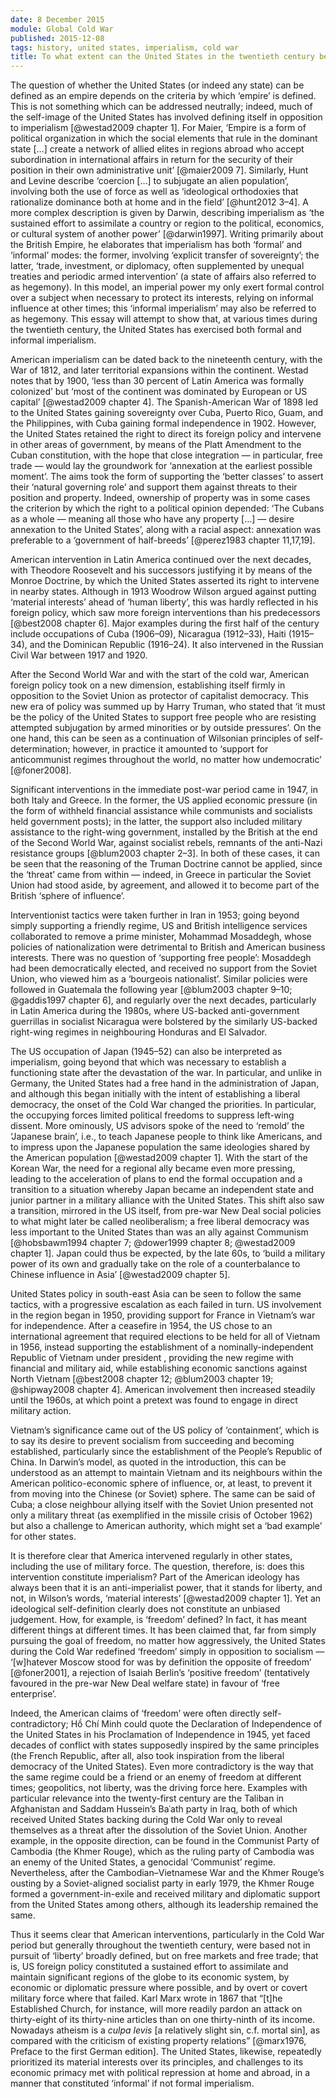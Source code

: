 ```yaml
---
date: 8 December 2015
module: Global Cold War
published: 2015-12-08
tags: history, united states, imperialism, cold war
title: To what extent can the United States in the twentieth century be described as an empire?
---
```


The question of whether the United States (or indeed any state) can be defined as an empire depends on the criteria by which ‘empire’ is defined. This is not something which can be addressed neutrally; indeed, much of the self-image of the United States has involved defining itself in opposition to imperialism [@westad2009 chapter 1]. For Maier, ‘Empire is a form of political organization in which the social elements that rule in the dominant state \[…\] create a network of allied elites in regions abroad who accept subordination in international affairs in return for the security of their position in their own administrative unit’ [@maier2009 7]. Similarly, Hunt and Levine describe ‘coercion \[…\] to subjugate an alien population’, involving both the use of force as well as ‘ideological orthodoxies that rationalize dominance both at home and in the field’ [@hunt2012 3–4]. A more complex description is given by Darwin, describing imperialism as ‘the sustained effort to assimilate a country or region to the political, economics, or cultural system of another power’ [@darwin1997]. Writing primarily about the British Empire, he elaborates that imperialism has both ‘formal’ and ‘informal’ modes: the former, involving ‘explicit transfer of sovereignty’; the latter, ‘trade, investment, or diplomacy, often supplemented by unequal treaties and periodic armed intervention’ (a state of affairs also referred to as hegemony). In this model, an imperial power my only exert formal control over a subject when necessary to protect its interests, relying on informal influence at other times; this ‘informal imperialism’ may also be referred to as hegemony. This essay will attempt to show that, at various times during the twentieth century, the United States has exercised both formal and informal imperialism.

American imperialism can be dated back to the nineteenth century, with the War of 1812, and later territorial expansions within the continent. Westad notes that by 1900, ‘less than 30 percent of Latin America was formally colonized’ but ‘most of the continent was dominated by European or US capital’ [@westad2009 chapter 4]. The Spanish-American War of 1898 led to the United States gaining sovereignty over Cuba, Puerto Rico, Guam, and the Philippines, with Cuba gaining formal independence in 1902. However, the United States retained the right to direct its foreign policy and intervene in other areas of government, by means of the Platt Amendment to the Cuban constitution, with the hope that close integration — in particular, free trade — would lay the groundwork for ‘annexation at the earliest possible moment’. The aims took the form of supporting the ‘better classes’ to assert their ‘natural governing role’ and support them against threats to their position and property. Indeed, ownership of property was in some cases the criterion by which the right to a political opinion depended: ‘The Cubans as a whole — meaning all those who have any property \[…\] — desire annexation to the United States’, along with a racial aspect: annexation was preferable to a ‘government of half-breeds’ [@perez1983 chapter 11,17,19].

American intervention in Latin America continued over the next decades, with Theodore Roosevelt and his successors justifying it by means of the Monroe Doctrine, by which the United States asserted its right to intervene in nearby states. Although in 1913 Woodrow Wilson argued against putting ‘material interests’ ahead of ‘human liberty’, this was hardly reflected in his foreign policy, which saw more foreign interventions than his predecessors [@best2008 chapter 6]. Major examples during the first half of the century include occupations of Cuba (1906–09), Nicaragua (1912–33), Haiti (1915–34), and the Dominican Republic (1916–24). It also intervened in the Russian Civil War between 1917 and 1920.

After the Second World War and with the start of the cold war, American foreign policy took on a new dimension, establishing itself firmly in opposition to the Soviet Union as protector of capitalist democracy. This new era of policy was summed up by Harry Truman, who stated that ‘it must be the policy of the United States to support free people who are resisting attempted subjugation by armed minorities or by outside pressures’. On the one hand, this can be seen as a continuation of Wilsonian principles of self-determination; however, in practice it amounted to ‘support for anticommunist regimes throughout the world, no matter how undemocratic’ [@foner2008].

Significant interventions in the immediate post-war period came in 1947, in both Italy and Greece. In the former, the US applied economic pressure (in the form of withheld financial assistance while communists and socialists held government posts); in the latter, the support also included military assistance to the right-wing government, installed by the British at the end of the Second World War, against socialist rebels, remnants of the anti-Nazi resistance groups [@blum2003 chapter 2–3]. In both of these cases, it can be seen that the reasoning of the Truman Doctrine cannot be applied, since the ‘threat’ came from within — indeed, in Greece in particular the Soviet Union had stood aside, by agreement, and allowed it to become part of the British ‘sphere of influence’.

Interventionist tactics were taken further in Iran in 1953; going beyond simply supporting a friendly regime, US and British intelligence services collaborated to remove a prime minister, Mohammad Mosaddegh, whose policies of nationalization were detrimental to British and American business interests. There was no question of ‘supporting free people’: Mosaddegh had been democratically elected, and received no support from the Soviet Union, who viewed him as a ‘bourgeois nationalist’. Similar policies were followed in Guatemala the following year [@blum2003 chapter 9–10; @gaddis1997 chapter 6], and regularly over the next decades, particularly in Latin America during the 1980s, where US-backed anti-government guerrillas in socialist Nicaragua were bolstered by the similarly US-backed right-wing regimes in neighbouring Honduras and El Salvador.

The US occupation of Japan (1945–52) can also be interpreted as imperialism, going beyond that which was necessary to establish a functioning state after the devastation of the war. In particular, and unlike in Germany, the United States had a free hand in the administration of Japan, and although this began initially with the intent of establishing a liberal democracy, the onset of the Cold War changed the priorities. In particular, the occupying forces limited political freedoms to suppress left-wing dissent. More ominously, US advisors spoke of the need to ‘remold’ the ‘Japanese brain’, i.e., to teach Japanese people to think like Americans, and to impress upon the Japanese population the same ideologies shared by the American population [@westad2009 chapter 1]. With the start of the Korean War, the need for a regional ally became even more pressing, leading to the acceleration of plans to end the formal occupation and a transition to a situation whereby Japan became an independent state and junior partner in a military alliance with the United States. This shift also saw a transition, mirrored in the US itself, from pre-war New Deal social policies to what might later be called neoliberalism; a free liberal democracy was less important to the United States than was an ally against Communism [@hobsbawm1994 chapter 7; @dower1999 chapter 8; @westad2009 chapter 1]. Japan could thus be expected, by the late 60s, to ‘build a military power of its own and gradually take on the role of a counterbalance to Chinese influence in Asia’ [@westad2009 chapter 5].

United States policy in south-east Asia can be seen to follow the same tactics, with a progressive escalation as each failed in turn. US involvement in the region began in 1950, providing support for France in Vietnam’s war for independence. After a ceasefire in 1954, the US chose to an international agreement that required elections to be held for all of Vietnam in 1956, instead supporting the establishment of a nominally-independent Republic of Vietnam under president , providing the new regime with financial and military aid, while establishing economic sanctions against North Vietnam [@best2008 chapter 12; @blum2003 chapter 19; @shipway2008 chapter 4]. American involvement then increased steadily until the 1960s, at which point a pretext was found to engage in direct military action.

Vietnam’s significance came out of the US policy of ‘containment’, which is to say its desire to prevent socialism from succeeding and becoming established, particularly since the establishment of the People’s Republic of China. In Darwin’s model, as quoted in the introduction, this can be understood as an attempt to maintain Vietnam and its neighbours within the American politico-economic sphere of influence, or, at least, to prevent it from moving into the Chinese (or Soviet) sphere. The same can be said of Cuba; a close neighbour allying itself with the Soviet Union presented not only a military threat (as exemplified in the missile crisis of October 1962) but also a challenge to American authority, which might set a ‘bad example’ for other states.

It is therefore clear that America intervened regularly in other states, including the use of military force. The question, therefore, is: does this intervention constitute imperialism? Part of the American ideology has always been that it is an anti-imperialist power, that it stands for liberty, and not, in Wilson’s words, ‘material interests’ [@westad2009 chapter 1]. Yet an ideological self-definition clearly does not constitute an unbiased judgement. How, for example, is ‘freedom’ defined? In fact, it has meant different things at different times. It has been claimed that, far from simply pursuing the goal of freedom, no matter how aggressively, the United States during the Cold War redefined ‘freedom’ simply in opposition to socialism — ‘\[w\]hatever Moscow stood for was by definition the opposite of freedom’ [@foner2001], a rejection of Isaiah Berlin’s ‘positive freedom’ (tentatively favoured in the pre-war New Deal welfare state) in favour of ‘free enterprise’.

Indeed, the American claims of ‘freedom’ were often directly self-contradictory; Hồ Chí Minh could quote the Declaration of Independence of the United States in his Proclamation of Independence in 1945, yet faced decades of conflict with states supposedly inspired by the same principles (the French Republic, after all, also took inspiration from the liberal democracy of the United States). Even more contradictory is the way that the same regime could be a friend or an enemy of freedom at different times; geopolitics, not liberty, was the driving force here. Examples with particular relevance into the twenty-first century are the Taliban in Afghanistan and Saddam Hussein’s Baʿath party in Iraq, both of which received United States backing during the Cold War only to reveal themselves as a threat after the dissolution of the Soviet Union. Another example, in the opposite direction, can be found in the Communist Party of Cambodia (the Khmer Rouge), which as the ruling party of Cambodia was an enemy of the United States, a genocidal ‘Communist’ regime. Nevertheless, after the Cambodian–Vietnamese War and the Khmer Rouge’s ousting by a Soviet-aligned socialist party in early 1979, the Khmer Rouge formed a government-in-exile and received military and diplomatic support from the United States among others, although its leadership remained the same.

Thus it seems clear that American interventions, particularly in the Cold War period but generally throughout the twentieth century, were based not in pursuit of ‘liberty’ broadly defined, but on free markets and free trade; that is, US foreign policy constituted a sustained effort to assimilate and maintain significant regions of the globe to its economic system, by economic or diplomatic pressure where possible, and by overt or covert military force where that failed. Karl Marx wrote in 1867 that “\[t\]he Established Church, for instance, will more readily pardon an attack on thirty-eight of its thirty-nine articles than on one thirty-ninth of its income. Nowadays atheism is a *culpa levis* \[a relatively slight sin, c.f. mortal sin\], as compared with the criticism of existing property relations” [@marx1976, Preface to the first German edition]. The United States, likewise, repeatedly prioritized its material interests over its principles, and challenges to its economic primacy met with political repression at home and abroad, in a manner that constituted ‘informal’ if not formal imperialism.
